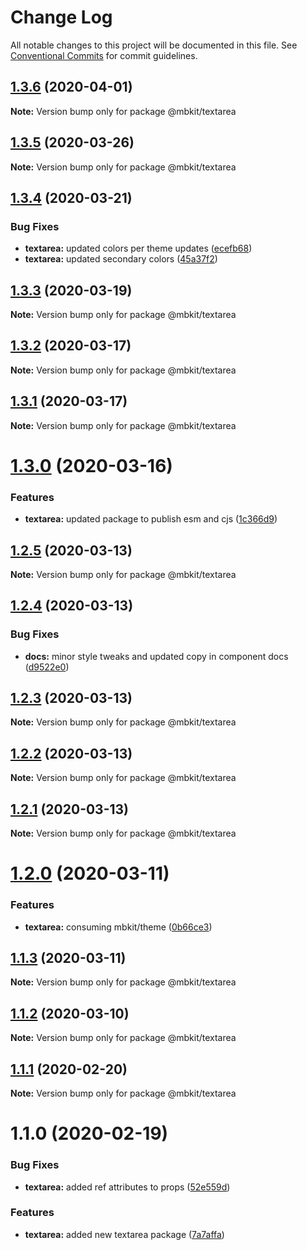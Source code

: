 # Change Log

All notable changes to this project will be documented in this file.
See [Conventional Commits](https://conventionalcommits.org) for commit guidelines.

## [1.3.6](https://github.com/mindbody/design-system/compare/@mbkit/textarea@1.3.5...@mbkit/textarea@1.3.6) (2020-04-01)

**Note:** Version bump only for package @mbkit/textarea





## [1.3.5](https://github.com/mindbody/design-system/compare/@mbkit/textarea@1.3.4...@mbkit/textarea@1.3.5) (2020-03-26)

**Note:** Version bump only for package @mbkit/textarea





## [1.3.4](https://github.com/mindbody/design-system/compare/@mbkit/textarea@1.3.3...@mbkit/textarea@1.3.4) (2020-03-21)


### Bug Fixes

* **textarea:** updated colors per theme updates ([ecefb68](https://github.com/mindbody/design-system/commit/ecefb68755da4cc0306181795886e2baf98ce786))
* **textarea:** updated secondary colors ([45a37f2](https://github.com/mindbody/design-system/commit/45a37f2a78fe9ae125af4b0ed0d19c60f2e08b83))





## [1.3.3](https://github.com/mindbody/design-system/compare/@mbkit/textarea@1.3.2...@mbkit/textarea@1.3.3) (2020-03-19)

**Note:** Version bump only for package @mbkit/textarea





## [1.3.2](https://github.com/mindbody/mbkit/compare/@mbkit/textarea@1.3.1...@mbkit/textarea@1.3.2) (2020-03-17)

**Note:** Version bump only for package @mbkit/textarea





## [1.3.1](https://github.com/mindbody/design-system/compare/@mbkit/textarea@1.3.0...@mbkit/textarea@1.3.1) (2020-03-17)

**Note:** Version bump only for package @mbkit/textarea





# [1.3.0](https://github.com/mindbody/design-system/compare/@mbkit/textarea@1.2.5...@mbkit/textarea@1.3.0) (2020-03-16)


### Features

* **textarea:** updated package to publish esm and cjs ([1c366d9](https://github.com/mindbody/design-system/commit/1c366d989efb655adb5171f35cfb1596a1856e30))





## [1.2.5](https://github.com/mindbody/design-system/compare/@mbkit/textarea@1.2.4...@mbkit/textarea@1.2.5) (2020-03-13)

**Note:** Version bump only for package @mbkit/textarea





## [1.2.4](https://github.com/mindbody/design-system/compare/@mbkit/textarea@1.2.3...@mbkit/textarea@1.2.4) (2020-03-13)


### Bug Fixes

* **docs:** minor style tweaks and updated copy in component docs ([d9522e0](https://github.com/mindbody/design-system/commit/d9522e0f1470800e3103793208e24a84739a5888))





## [1.2.3](https://github.com/mindbody/design-system/compare/@mbkit/textarea@1.2.2...@mbkit/textarea@1.2.3) (2020-03-13)

**Note:** Version bump only for package @mbkit/textarea





## [1.2.2](https://github.com/mindbody/design-system/compare/@mbkit/textarea@1.2.1...@mbkit/textarea@1.2.2) (2020-03-13)

**Note:** Version bump only for package @mbkit/textarea





## [1.2.1](https://github.com/mindbody/design-system/compare/@mbkit/textarea@1.2.0...@mbkit/textarea@1.2.1) (2020-03-13)

**Note:** Version bump only for package @mbkit/textarea





# [1.2.0](https://github.com/mindbody/design-system/compare/@mbkit/textarea@1.1.3...@mbkit/textarea@1.2.0) (2020-03-11)


### Features

* **textarea:** consuming mbkit/theme ([0b66ce3](https://github.com/mindbody/design-system/commit/0b66ce3dbf65c379a90d204cf464997a7c6a05f9))





## [1.1.3](https://github.com/mindbody/design-system/compare/@mbkit/textarea@1.1.2...@mbkit/textarea@1.1.3) (2020-03-11)

**Note:** Version bump only for package @mbkit/textarea





## [1.1.2](https://github.com/mindbody/design-system/compare/@mbkit/textarea@1.1.1...@mbkit/textarea@1.1.2) (2020-03-10)

**Note:** Version bump only for package @mbkit/textarea





## [1.1.1](https://github.com/mindbody/design-system/compare/@mbkit/textarea@1.1.0...@mbkit/textarea@1.1.1) (2020-02-20)

**Note:** Version bump only for package @mbkit/textarea





# 1.1.0 (2020-02-19)


### Bug Fixes

* **textarea:** added ref attributes to props ([52e559d](https://github.com/mindbody/design-system/commit/52e559d1578e694676a9749edb73d3985c2f38f7))


### Features

* **textarea:** added new textarea package ([7a7affa](https://github.com/mindbody/design-system/commit/7a7affa5980a47f98a821d17f24c2816536a2cd2))
